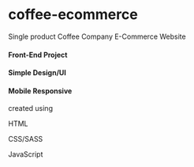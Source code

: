 # coffee-ecommerce
Single product Coffee Company E-Commerce Website

#### Front-End Project
#### Simple Design/UI
#### Mobile Responsive

created using

HTML

CSS/SASS

JavaScript

